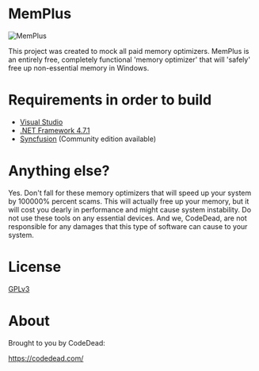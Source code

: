 # MemPlus

![MemPlus](https://i.imgur.com/ZH9IG3T.gif)

This project was created to mock all paid memory optimizers. MemPlus is an entirely free, completely functional 'memory optimizer' that will 'safely' free up non-essential memory in Windows.

# Requirements in order to build
* [Visual Studio](https://vistualstudio.com)
* [.NET Framework 4.7.1](https://www.microsoft.com/en-us/download/details.aspx?id=56116)
* [Syncfusion](https://syncfusion.com) (Community edition available)

# Anything else?
Yes. Don't fall for these memory optimizers that will speed up your system by 100000% percent scams. This will actually free up your memory, but it will cost you dearly in performance and might cause system instability. Do not use these tools on any essential devices. And we, CodeDead, are not responsible for any damages that this type of software can cause to your system.

# License
[GPLv3](https://www.gnu.org/licenses/gpl-3.0.en.html)

# About

Brought to you by CodeDead:

https://codedead.com/
